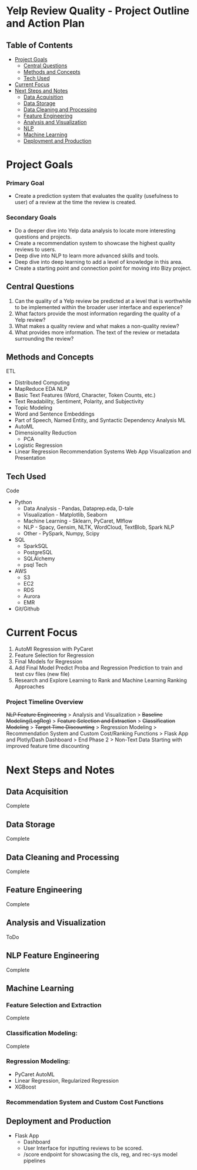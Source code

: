 # Yelp Review Quality - Project Outline and Action Plan

## Table of Contents
* [Project Goals](#Project-Goals)
    * [Central Questions](#Central-Questions)
    * [Methods and Concepts](#Methods-and-Concepts)
    * [Tech Used](#Tech-Used)
* [Current Focus](#Current-Focus)
* [Next Steps and Notes](#Next-Steps-and-Notes)
    * [Data Acquisition](#Data-Acquisition)
    * [Data Storage](#Data-Storage)
    * [Data Cleaning and Processing](#Data-Cleaning-and-Processing)
    * [Feature Engineering](#Feature-Engineering)
    * [Analysis and Visualization](#Analysis-and-Visualization)
    * [NLP](#NLP)
    * [Machine Learning](#Machine-Learning)
    * [Deployment and Production](#Deployment-and-Production)

# Project Goals

### Primary Goal 

* Create a prediction system that evaluates the quality (usefulness to user) of a review at the time the review is created.

### Secondary Goals

* Do a deeper dive into Yelp data analysis to locate more interesting questions and projects.
* Create a recommendation system to showcase the highest quality reviews to users.
* Deep dive into NLP to learn more advanced skills and tools.
* Deep dive into deep learning to add a level of knowledge in this area.
* Create a starting point and connection point for moving into Bizy project.

## Central Questions

1. Can the quality of a Yelp review be predicted at a level that is worthwhile to be implemented within the broader user interface and experience?
2. What factors provide the most information regarding the quality of a Yelp review?
3. What makes a quality review and what makes a non-quality review?
4. What provides more information. The text of the review or metadata surrounding the review?

## Methods and Concepts

ETL
* Distributed Computing
* MapReduce
EDA
NLP
* Basic Text Features (Word, Character, Token Counts, etc.)
* Text Readability, Sentiment, Polarity, and Subjectivity
* Topic Modeling
* Word and Sentence Embeddings
* Part of Speech, Named Entity, and Syntactic Dependency Analysis
ML
* AutoML
* Dimensionality Reduction
    * PCA
* Logistic Regression
* Linear Regression
Recommendation Systems
Web App
Visualization and Presentation

## Tech Used

Code
* Python
    * Data Analysis - Pandas, Dataprep.eda, D-tale
    * Visualization - Matplotlib, Seaborn
    * Machine Learning - Sklearn, PyCaret, Mlflow
    * NLP - Spacy, Gensim, NLTK, WordCloud, TextBlob, Spark NLP
    * Other - PySpark, Numpy, Scipy
* SQL 
    * SparkSQL
    * PostgreSQL
    * SQLAlchemy
    * psql
Tech
* AWS
    * S3
    * EC2
    * RDS
    * Aurora
    * EMR 
* Git/Github

# Current Focus

1. AutoMl Regression with PyCaret
2. Feature Selection for Regression 
3. Final Models for Regression
4. Add Final Model Predict Proba and Regression Prediction to train and test csv files (new file)
5. Research and Explore Learning to Rank and Machine Learning Ranking Approaches

### Project Timeline Overview

~~NLP Feature Engineering~~ > Analysis and Visualization > ~~Baseline Modeling(LogReg)~~ > ~~Feature Selection and Extraction~~ > ~~Classification Modeling~~ > ~~Target Time Discounting~~ > Regression Modeling > Recommendation System and Custom Cost/Ranking Functions > Flask App and Plotly/Dash Dashboard > End Phase 2 > Non-Text Data Starting with improved feature time discounting

# Next Steps and Notes

## Data Acquisition

Complete

## Data Storage

Complete

## Data Cleaning and Processing

Complete

## Feature Engineering

Complete

## Analysis and Visualization

ToDo

## NLP Feature Engineering

Complete

## Machine Learning


### Feature Selection and Extraction

Complete

### Classification Modeling:

Complete

### Regression Modeling:
* PyCaret AutoML
* Linear Regression, Regularized Regression
* XGBoost

### Recommendation System and Custom Cost Functions

## Deployment and Production

* Flask App
    * Dashboard
    * User Interface for inputting reviews to be scored.
    * /score endpoint for showcasing the cls, reg, and rec-sys model pipelines  